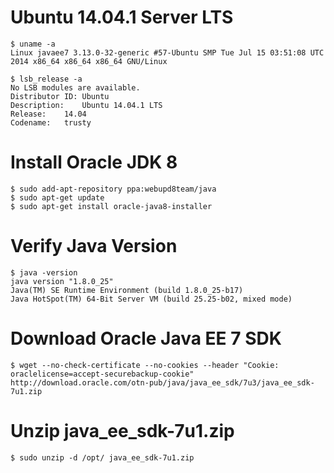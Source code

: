 # Ubuntu 14.04.1 Server LTS
```
$ uname -a
Linux javaee7 3.13.0-32-generic #57-Ubuntu SMP Tue Jul 15 03:51:08 UTC 2014 x86_64 x86_64 x86_64 GNU/Linux
```

```
$ lsb_release -a
No LSB modules are available.
Distributor ID:	Ubuntu
Description:	Ubuntu 14.04.1 LTS
Release:	14.04
Codename:	trusty
```

# Install Oracle JDK 8
```
$ sudo add-apt-repository ppa:webupd8team/java
$ sudo apt-get update
$ sudo apt-get install oracle-java8-installer
```

# Verify Java Version
```
$ java -version
java version "1.8.0_25"
Java(TM) SE Runtime Environment (build 1.8.0_25-b17)
Java HotSpot(TM) 64-Bit Server VM (build 25.25-b02, mixed mode)
```
# Download Oracle Java EE 7 SDK
```
$ wget --no-check-certificate --no-cookies --header "Cookie: oraclelicense=accept-securebackup-cookie" http://download.oracle.com/otn-pub/java/java_ee_sdk/7u3/java_ee_sdk-7u1.zip
```
# Unzip java_ee_sdk-7u1.zip
```
$ sudo unzip -d /opt/ java_ee_sdk-7u1.zip
```
